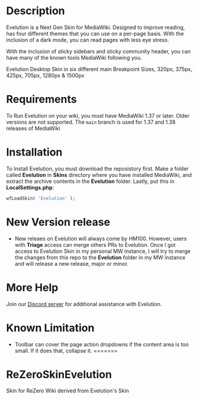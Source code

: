 # Description
Evelution is a Next Gen Skin for MediaWiki. Designed to improve reading, has four different themes that you can use on a per-page basis. With the inclusion of a dark mode, you can read pages with less eye stress.

With the inclusion of sticky sidebars and sticky community header, you can have many of the known tools MediaWiki following you.

Evelution Desktop Skin in six different main Breakpoint Sizes, 320px, 375px, 425px, 705px, 1280px & 1500px

# Requirements
To Run Evelution on your wiki, you must have MediaWiki 1.37 or later. Older versions are not supported. The ``main`` branch is used for 1.37 and 1.38 releases of MediaWiki

# Installation
To Install Evelution, you must download the reposistory first. Make a folder called **Evelution** in **Skins** directory where you have installed MediaWiki,  and extract the archive contents in the **Evelution** folder. Lastly, put this in **LocalSettings.php**:
```php
wfLoadSkin( 'Evelution' );
```

# New Version release
- New releaes on Evelution will always come by HM100. However, users with **Triage** access can merge others PRs to Evelution. Once I got access to Evelution Skin in my personal MW instance, I will try to merge the changes from this repo to the **Evelution** folder in my MW instance and will release a new release, major or minor.

# More Help
Join our [Discord server](https://discord.gg/a6FbV6zWFs) for additional assistance with Evelution.

# Known Limitation
- Toolbar can cover the page action dropdowns if the content area is too small. If it does that, collapse it.
=======
# ReZeroSkinEvelution
Skin for ReZero Wiki derived from Evelution's Skin
